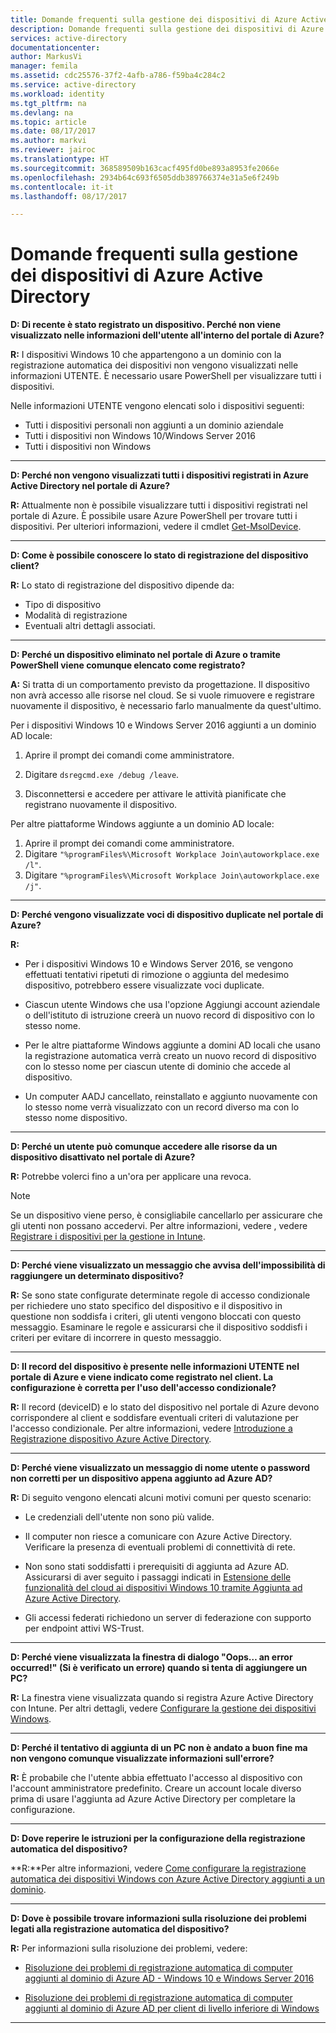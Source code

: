 ```yaml
---
title: Domande frequenti sulla gestione dei dispositivi di Azure Active Directory | Microsoft Docs
description: Domande frequenti sulla gestione dei dispositivi di Azure Active Directory.
services: active-directory
documentationcenter: 
author: MarkusVi
manager: femila
ms.assetid: cdc25576-37f2-4afb-a786-f59ba4c284c2
ms.service: active-directory
ms.workload: identity
ms.tgt_pltfrm: na
ms.devlang: na
ms.topic: article
ms.date: 08/17/2017
ms.author: markvi
ms.reviewer: jairoc
ms.translationtype: HT
ms.sourcegitcommit: 368589509b163cacf495fd0be893a8953fe2066e
ms.openlocfilehash: 2934b64c693f6505ddb389766374e31a5e6f249b
ms.contentlocale: it-it
ms.lasthandoff: 08/17/2017

---
```

# <a name="azure-active-directory-device-management-faq"></a>Domande frequenti sulla gestione dei dispositivi di Azure Active Directory

**D: Di recente è stato registrato un dispositivo. Perché non viene visualizzato nelle informazioni dell'utente all'interno del portale di Azure?**

**R:** I dispositivi Windows 10 che appartengono a un dominio con la registrazione automatica dei dispositivi non vengono visualizzati nelle informazioni UTENTE.
È necessario usare PowerShell per visualizzare tutti i dispositivi. 

Nelle informazioni UTENTE vengono elencati solo i dispositivi seguenti:

- Tutti i dispositivi personali non aggiunti a un dominio aziendale 
- Tutti i dispositivi non Windows 10/Windows Server 2016 
- Tutti i dispositivi non Windows 

---

**D: Perché non vengono visualizzati tutti i dispositivi registrati in Azure Active Directory nel portale di Azure?** 

**R:** Attualmente non è possibile visualizzare tutti i dispositivi registrati nel portale di Azure. È possibile usare Azure PowerShell per trovare tutti i dispositivi. Per ulteriori informazioni, vedere il cmdlet [Get-MsolDevice](/powershell/module/msonline/get-msoldevice?view=azureadps-1.0).

--- 

**D: Come è possibile conoscere lo stato di registrazione del dispositivo client?**

**R:** Lo stato di registrazione del dispositivo dipende da:

- Tipo di dispositivo
- Modalità di registrazione 
- Eventuali altri dettagli associati. 
 

---

**D: Perché un dispositivo eliminato nel portale di Azure o tramite PowerShell viene comunque elencato come registrato?**

**A:** Si tratta di un comportamento previsto da progettazione. Il dispositivo non avrà accesso alle risorse nel cloud. Se si vuole rimuovere e registrare nuovamente il dispositivo, è necessario farlo manualmente da quest'ultimo. 

Per i dispositivi Windows 10 e Windows Server 2016 aggiunti a un dominio AD locale:

1.  Aprire il prompt dei comandi come amministratore.

2.  Digitare `dsregcmd.exe /debug /leave`.

3.  Disconnettersi e accedere per attivare le attività pianificate che registrano nuovamente il dispositivo. 

Per altre piattaforme Windows aggiunte a un dominio AD locale:

1.  Aprire il prompt dei comandi come amministratore.
2.  Digitare `"%programFiles%\Microsoft Workplace Join\autoworkplace.exe /l"`.
3.  Digitare `"%programFiles%\Microsoft Workplace Join\autoworkplace.exe /j"`.

---

**D: Perché vengono visualizzate voci di dispositivo duplicate nel portale di Azure?**

**R:**

-   Per i dispositivi Windows 10 e Windows Server 2016, se vengono effettuati tentativi ripetuti di rimozione o aggiunta del medesimo dispositivo, potrebbero essere visualizzate voci duplicate. 

-   Ciascun utente Windows che usa l'opzione Aggiungi account aziendale o dell'istituto di istruzione creerà un nuovo record di dispositivo con lo stesso nome.

-   Per le altre piattaforme Windows aggiunte a domini AD locali che usano la registrazione automatica verrà creato un nuovo record di dispositivo con lo stesso nome per ciascun utente di dominio che accede al dispositivo. 

-   Un computer AADJ cancellato, reinstallato e aggiunto nuovamente con lo stesso nome verrà visualizzato con un record diverso ma con lo stesso nome dispositivo.

---

**D: Perché un utente può comunque accedere alle risorse da un dispositivo disattivato nel portale di Azure?**

**R:** Potrebbe volerci fino a un'ora per applicare una revoca.

>[!Note] 
>Se un dispositivo viene perso, è consigliabile cancellarlo per assicurare che gli utenti non possano accedervi. Per altre informazioni, vedere , vedere [Registrare i dispositivi per la gestione in Intune](https://docs.microsoft.com/intune/deploy-use/enroll-devices-in-microsoft-intune). 


---

**D: Perché viene visualizzato un messaggio che avvisa dell'impossibilità di raggiungere un determinato dispositivo?**

**R:** Se sono state configurate determinate regole di accesso condizionale per richiedere uno stato specifico del dispositivo e il dispositivo in questione non soddisfa i criteri, gli utenti vengono bloccati con questo messaggio. Esaminare le regole e assicurarsi che il dispositivo soddisfi i criteri per evitare di incorrere in questo messaggio.

---


**D: Il record del dispositivo è presente nelle informazioni UTENTE nel portale di Azure e viene indicato come registrato nel client. La configurazione è corretta per l'uso dell'accesso condizionale?**

**R:** Il record (deviceID) e lo stato del dispositivo nel portale di Azure devono corrispondere al client e soddisfare eventuali criteri di valutazione per l'accesso condizionale. Per altre informazioni, vedere [Introduzione a Registrazione dispositivo Azure Active Directory](active-directory-device-registration.md).

---

**D: Perché viene visualizzato un messaggio di nome utente o password non corretti per un dispositivo appena aggiunto ad Azure AD?**

**R:** Di seguito vengono elencati alcuni motivi comuni per questo scenario:

- Le credenziali dell'utente non sono più valide.

- Il computer non riesce a comunicare con Azure Active Directory. Verificare la presenza di eventuali problemi di connettività di rete.

- Non sono stati soddisfatti i prerequisiti di aggiunta ad Azure AD. Assicurarsi di aver seguito i passaggi indicati in [Estensione delle funzionalità del cloud ai dispositivi Windows 10 tramite Aggiunta ad Azure Active Directory](active-directory-azureadjoin-overview.md).  

- Gli accessi federati richiedono un server di federazione con supporto per endpoint attivi WS-Trust. 

---

**D: Perché viene visualizzata la finestra di dialogo "Oops… an error occurred!" (Si è verificato un errore) quando si tenta di aggiungere un PC?**

**R:** La finestra viene visualizzata quando si registra Azure Active Directory con Intune. Per altri dettagli, vedere [Configurare la gestione dei dispositivi Windows](https://docs.microsoft.com/intune/deploy-use/set-up-windows-device-management-with-microsoft-intune#azure-active-directory-enrollment).  

---

**D: Perché il tentativo di aggiunta di un PC non è andato a buon fine ma non vengono comunque visualizzate informazioni sull'errore?**

**R:** È probabile che l'utente abbia effettuato l'accesso al dispositivo con l'account amministratore predefinito. Creare un account locale diverso prima di usare l'aggiunta ad Azure Active Directory per completare la configurazione. 

---

**D: Dove reperire le istruzioni per la configurazione della registrazione automatica del dispositivo?**

**R:**Per altre informazioni, vedere [Come configurare la registrazione automatica dei dispositivi Windows con Azure Active Directory aggiunti a un dominio](active-directory-conditional-access-automatic-device-registration-setup.md).

---

**D: Dove è possibile trovare informazioni sulla risoluzione dei problemi legati alla registrazione automatica del dispositivo?**

**R:** Per informazioni sulla risoluzione dei problemi, vedere:

- [Risoluzione dei problemi di registrazione automatica di computer aggiunti al dominio di Azure AD - Windows 10 e Windows Server 2016](active-directory-device-registration-troubleshoot-windows.md)

- [Risoluzione dei problemi di registrazione automatica di computer aggiunti al dominio di Azure AD per client di livello inferiore di Windows](active-directory-device-registration-troubleshoot-windows-legacy.md)
 
---


